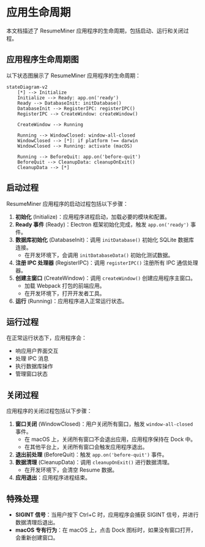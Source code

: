 # 应用生命周期

本文档描述了 ResumeMiner 应用程序的生命周期，包括启动、运行和关闭过程。

## 应用程序生命周期图

以下状态图展示了 ResumeMiner 应用程序的生命周期：

```mermaid
stateDiagram-v2
    [*] --> Initialize
    Initialize --> Ready: app.on('ready')
    Ready --> DatabaseInit: initDatabase()
    DatabaseInit --> RegisterIPC: registerIPC()
    RegisterIPC --> CreateWindow: createWindow()

    CreateWindow --> Running

    Running --> WindowClosed: window-all-closed
    WindowClosed --> [*]: if platform !== darwin
    WindowClosed --> Running: activate (macOS)

    Running --> BeforeQuit: app.on('before-quit')
    BeforeQuit --> CleanupData: cleanupOnExit()
    CleanupData --> [*]
```

## 启动过程

ResumeMiner 应用程序的启动过程包括以下步骤：

1. **初始化** (Initialize)：应用程序进程启动，加载必要的模块和配置。
2. **Ready 事件** (Ready)：Electron 框架初始化完成，触发 `app.on('ready')` 事件。
3. **数据库初始化** (DatabaseInit)：调用 `initDatabase()` 初始化 SQLite 数据库连接。
   - 在开发环境下，会调用 `initDatabaseData()` 初始化测试数据。
4. **注册 IPC 处理器** (RegisterIPC)：调用 `registerIPC()` 注册所有 IPC 通信处理器。
5. **创建主窗口** (CreateWindow)：调用 `createWindow()` 创建应用程序主窗口。
   - 加载 Webpack 打包的前端应用。
   - 在开发环境下，打开开发者工具。
6. **运行** (Running)：应用程序进入正常运行状态。

## 运行过程

在正常运行状态下，应用程序会：

- 响应用户界面交互
- 处理 IPC 消息
- 执行数据库操作
- 管理窗口状态

## 关闭过程

应用程序的关闭过程包括以下步骤：

1. **窗口关闭** (WindowClosed)：用户关闭所有窗口，触发 `window-all-closed` 事件。
   - 在 macOS 上，关闭所有窗口不会退出应用，应用程序保持在 Dock 中。
   - 在其他平台上，关闭所有窗口会触发应用程序退出。
2. **退出前处理** (BeforeQuit)：触发 `app.on('before-quit')` 事件。
3. **数据清理** (CleanupData)：调用 `cleanupOnExit()` 进行数据清理。
   - 在开发环境下，会清空 Resume 数据。
4. **应用退出**：应用程序进程结束。

## 特殊处理

- **SIGINT 信号**：当用户按下 Ctrl+C 时，应用程序会捕获 SIGINT 信号，并进行数据清理后退出。
- **macOS 专有行为**：在 macOS 上，点击 Dock 图标时，如果没有窗口打开，会重新创建窗口。

